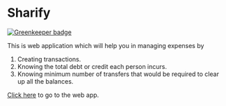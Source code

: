 Sharify
=======

[![Greenkeeper badge](https://badges.greenkeeper.io/tusharmath/Sharify.svg)](https://greenkeeper.io/)

This is web application which will help you in managing expenses by

1. Creating transactions.
2. Knowing the total debt or credit each person incurs.
3. Knowing minimum number of transfers that would be required to clear up all the balances.

[Click here](http://sharify.herokuapp.com) to go to the web app.